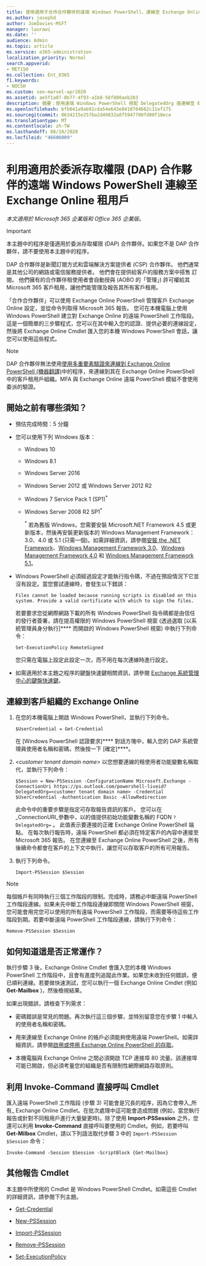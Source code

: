 ```yaml
---
title: 使用適用于合作合作夥伴的遠端 Windows PowerShell，連線至 Exchange Online 承租人
ms.author: josephd
author: JoeDavies-MSFT
manager: laurawi
ms.date: ''
audience: Admin
ms.topic: article
ms.service: o365-administration
localization_priority: Normal
search.appverid:
- MET150
ms.collection: Ent_O365
f1.keywords:
- NOCSH
ms.custom: seo-marvel-apr2020
ms.assetid: ae5f1a87-8b77-4f93-a1b8-56f800aeb283
description: 摘要：使用遠端 Windows PowerShell 搭配 DelegatedOrg 值連線至 Exchange Online。
ms.openlocfilehash: bfb041a9ab91cda54e643e8410704662c11ef175
ms.sourcegitcommit: 8634215e257ba2d49832a8f5947700fd00f18ece
ms.translationtype: MT
ms.contentlocale: zh-TW
ms.lasthandoff: 08/10/2020
ms.locfileid: "46606009"
---
```

# <a name="connect-to-exchange-online-tenants-with-remote-windows-powershell-for-delegated-access-permissions-dap-partners"></a>利用適用於委派存取權限 (DAP) 合作夥伴的遠端 Windows PowerShell 連線至 Exchange Online 租用戶

*本文適用於 Microsoft 365 企業版和 Office 365 企業版。*

> [!IMPORTANT]
> 本主題中的程序是僅適用於委派存取權限 (DAP) 合作夥伴。如果您不是 DAP 合作夥伴，請不要使用本主題中的程序。 
  
DAP 合作夥伴是新聞訂閱方式和雲端解決方案提供者 (CSP) 合作夥伴。 他們通常是其他公司的網路或電信服務提供者。 他們會在提供給客戶的服務方案中搭售 訂閱。 他們擁有的合作夥伴租使用者會自動授與 (AOBO 的「管理」) 許可權給其 Microsoft 365 客戶租用，讓他們能管理及報告其所有客戶租用。

「合作合作夥伴」可以使用 Exchange Online PowerShell 管理客戶 Exchange Online 設定，並從命令列取得 Microsoft 365 報告。 您可在本機電腦上使用 Windows PowerShell 建立對 Exchange Online 的遠端 PowerShell 工作階段。 這是一個簡單的三步驟程式，您可以在其中輸入您的認證、提供必要的連線設定，然後將 Exchange Online Cmdlet 匯入您的本機 Windows PowerShell 會話，讓您可以使用這些程式。

> [!NOTE]
> DAP 合作夥伴無法使用[使用多重要素驗證來連線到 Exchange Online PowerShell (機器翻譯)](https://docs.microsoft.com/powershell/exchange/exchange-online/connect-to-exchange-online-powershell/mfa-connect-to-exchange-online-powershell)中的程序，來連線到其在 Exchange Online PowerShell 中的客戶租用戶組織。MFA 與 Exchange Online 遠端 PowerShell 模組不會使用委派的驗證。
  
## <a name="what-do-you-need-to-know-before-you-begin"></a>開始之前有哪些須知？

- 預估完成時間：5 分鐘

- 您可以使用下列 Windows 版本：
    
  - Windows 10

  - Windows 8.1

  - Windows Server 2016

  - Windows Server 2012 或 Windows Server 2012 R2

  - Windows 7 Service Pack 1 (SP1)<sup>*</sup>

  - Windows Server 2008 R2 SP1<sup>*</sup>

    <sup>*</sup> 若為舊版 Windows，您需要安裝 Microsoft.NET Framework 4.5 或更新版本，然後再安裝更新版本的 Windows Management Framework：3.0、4.0 或 5.1 (只需一個)。如需詳細資訊，請參閱[安裝 the .NET Framework](https://go.microsoft.com/fwlink/p/?LinkId=257868)、[Windows Management Framework 3.0](https://go.microsoft.com/fwlink/p/?LinkId=272757)、[Windows Management Framework 4.0](https://go.microsoft.com/fwlink/p/?LinkId=391344) 和 [Windows Management Framework 5.1](https://aka.ms/wmf5download)。

- Windows PowerShell 必須經過設定才能執行指令碼，不過在預設情況下它並沒有設定。當您嘗試連線時，會發生以下錯誤：

  `Files cannot be loaded because running scripts is disabled on this system. Provide a valid certificate with which to sign the files.`

  若要要求您從網際網路下載的所有 Windows PowerShell 指令碼都是由信任的發行者簽署，請在提高權限的 Windows PowerShell 視窗 (透過選取 [以系統管理員身分執行]**** 而開啟的 Windows PowerShell 視窗) 中執行下列命令：

    ```
    Set-ExecutionPolicy RemoteSigned
    ```

  您只需在電腦上設定此設定一次，而不用在每次連線時進行設定。

- 如需適用於本主題之程序的鍵盤快速鍵相關資訊，請參閱 [Exchange 系統管理中心的鍵盤快速鍵](https://go.microsoft.com/fwlink/p/?LinkId=534017)。

## <a name="connect-to-exchange-online-for-customer-organizations"></a>連線到客戶組織的 Exchange Online

1. 在您的本機電腦上開啟 Windows PowerShell，並執行下列命令。
    
    ```
    $UserCredential = Get-Credential
    ```

    在 [Windows PowerShell 認證要求]**** 對話方塊中，輸入您的 DAP 系統管理員使用者名稱和密碼，然後按一下 [確定]****。
    
2. _\<customer tenant domain name\>_ 以您想要連線的租使用者功能變數名稱取代，並執行下列命令：
    
    ```
    $Session = New-PSSession -ConfigurationName Microsoft.Exchange -ConnectionUri https://ps.outlook.com/powershell-liveid?DelegatedOrg=<customer tenant domain name> -Credential $UserCredential -Authentication Basic -AllowRedirection
    ```

    此命令中的重要步驟是指定可存取報告資訊的客戶。 您可以在_ConnectionURI_參數中，以的值提供初始功能變數名稱的 FQDN `?DelegatedOrg=` 。 此值表示要連接的正確 Exchange Online PowerShell 端點。 在每次執行報告時，遠端 PowerShell 都必須在特定客戶的內容中連接至 Microsoft 365 報告。 在您連線至 Exchange Online PowerShell 之後，所有後續命令都會在客戶的上下文中執行，讓您可以存取客戶的所有可用報告。
    
3. 執行下列命令。
    
    ```
    Import-PSSession $Session
    ```

> [!NOTE]
> 每個帳戶有同時執行三個工作階段的限制。完成時，請務必中斷遠端 PowerShell 工作階段連線。如果未先中斷工作階段連線即關閉 Windows PowerShell 視窗，您可能會用完您可以使用的所有遠端 PowerShell 工作階段，而需要等待這些工作階段到期。若要中斷遠端 PowerShell 工作階段連線，請執行下列命令：

```
Remove-PSSession $Session
```
  
## <a name="how-do-you-know-this-worked"></a>如何知道這是否正常運作？

執行步驟 3 後，Exchange Online Cmdlet 會匯入您的本機 Windows PowerShell 工作階段中，且會有進度列追蹤此作業。如果您未收到任何錯誤，便已順利連線。若要做快速測試，您可以執行一個 Exchange Online Cmdlet (例如 **Get-Mailbox** )，然後檢視結果。
  
如果出現錯誤，請檢查下列需求：
  
- 密碼錯誤是常見的問題。再次執行這三個步驟，並特別留意您在步驟 1 中輸入的使用者名稱和密碼。
    
- 用來連線至 Exchange Online 的帳戶必須能夠使用遠端 PowerShell。如需詳細資訊，請參閱[啟用或停用 Exchange Online PowerShell 的存取](https://go.microsoft.com/fwlink/p/?LinkId=534018)。
    
- 本機電腦與 Exchange Online 之間必須開啟 TCP 連接埠 80 流量。該連接埠可能已開啟，但必須考量您的組織是否有限制性網際網路存取原則。
    
## <a name="call-the-cmdlet-directly-with-invoke-command"></a>利用 Invoke-Command 直接呼叫 Cmdlet

匯入遠端 PowerShell 工作階段 (步驟 3) 可能會是冗長的程序，因為它會帶入_所有_ Exchange Online Cmdlet。在批次處理中這可能會造成問題 (例如，當您執行報告或針對不同租用戶進行大量變更時)。除了使用 **Import-PSSession** 之外，您還可以利用 **Invoke-Command** 直接呼叫要使用的 Cmdlet。例如，若要呼叫 **Get-Milbox** Cmdlet，請以下列語法取代步驟 3 中的 `Import-PSSession $Session` 命令：
  
```
Invoke-Command -Session $Session -ScriptBlock {Get-Mailbox}
```

## <a name="more-reporting-cmdlets"></a>其他報告 Cmdlet

本主題中所使用的 Cmdlet 是 Windows PowerShell Cmdlet。如需這些 Cmdlet 的詳細資訊，請參閱下列主題。
  
- [Get-Credential](https://go.microsoft.com/fwlink/p/?LinkId=389618)
    
- [New-PSSession](https://go.microsoft.com/fwlink/p/?LinkId=389621)
    
- [Import-PSSession](https://go.microsoft.com/fwlink/p/?LinkId=389619)
    
- [Remove-PSSession](https://go.microsoft.com/fwlink/p/?LinkId=389620)
    
- [Set-ExecutionPolicy](https://go.microsoft.com/fwlink/p/?LinkId=389623)
    

